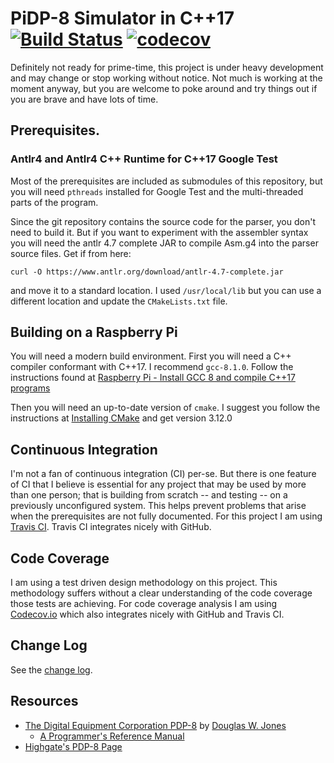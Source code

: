 # PiDP-8 Simulator in C++17 [![Build Status](https://travis-ci.org/pa28/PiDP-8-sim-cpp.svg?branch=master)](https://travis-ci.org/pa28/PiDP-8-sim-cpp) [![codecov](https://codecov.io/gh/pa28/PiDP-8-sim-cpp/branch/master/graph/badge.svg)](https://codecov.io/gh/pa28/PiDP-8-sim-cpp)

Definitely not ready for prime-time, this project is under heavy development
and may change or stop working without notice. Not much is working at the
moment anyway, but you are welcome to poke around and try things out if
you are brave and have lots of time.

## Prerequisites.

### Antlr4 and Antlr4 C++ Runtime for C++17 Google Test

Most of the prerequisites are included as submodules of this repository,
but you will need `pthreads` installed for Google Test and the multi-threaded
parts of the program.

Since the git repository contains the source code for the parser, you 
don't need to build it. But if you want to experiment with the
assembler syntax you will need the antlr 4.7 complete JAR to compile
Asm.g4 into the parser source files. Get if from here:
```
curl -O https://www.antlr.org/download/antlr-4.7-complete.jar
```
and move it to a standard location. I used `/usr/local/lib` but you can use
a different location and update the `CMakeLists.txt` file.

## Building on a Raspberry Pi

You will need a modern build environment. First you will need a C++
compiler conformant with C++17. I recommend `gcc-8.1.0`. Follow the
instructions found at [Raspberry Pi - Install GCC 8 and compile C++17 programs](https://solarianprogrammer.com/2017/12/08/raspberry-pi-raspbian-install-gcc-compile-cpp-17-programs/)

Then you will need an up-to-date version of `cmake`. I suggest you follow
the instructions at [Installing CMake](https://cmake.org/install) and get version 3.12.0

## Continuous Integration

I'm not a fan of continuous integration (CI) per-se. But there is one feature of CI
that I believe is essential for any project that may be used by more than one person;
that is building from scratch -- and testing -- on a previously unconfigured system.
This helps prevent problems that arise when the prerequisites are not fully documented.
For this project I am using [Travis CI](https://travis-ci.org). Travis CI integrates
nicely with GitHub.

## Code Coverage

I am using a test driven design methodology on this project. This methodology suffers
without a clear understanding of the code coverage those tests are achieving. For code
coverage analysis I am using [Codecov.io](https://codecov.io) which also integrates
nicely with GitHub and Travis CI.

## Change Log

See the [change log](CHANGELOG.md).

## Resources

* [The Digital Equipment Corporation PDP-8](https://homepage.divms.uiowa.edu/~jones/pdp8/) by [Douglas W. Jones](https://homepage.divms.uiowa.edu/~jones/)
    * [A Programmer's Reference Manual](https://homepage.divms.uiowa.edu/~jones/pdp8/man/)
* [Highgate's PDP-8 Page](http://highgate.comm.sfu.ca/pdp8/)
    